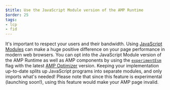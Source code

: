 ```yaml
---
$title: Use the JavaScript Module version of the AMP Runtime
$order: 25
tags:
- lcp
- fid
---
```

It's important to respect your users and their bandwidth. Using 
[JavaScript Modules](https://developer.mozilla.org/en-US/docs/Web/JavaScript/Guide/Modules)
can make a huge positive difference on your page performance in modern web browsers.
You can opt into the JavaScript Module version of the AMP Runtime as well as AMP
components by using the 
[`experimentEsm`](https://www.npmjs.com/package/@ampproject/toolbox-optimizer#experimentesm)
flag with the latest
[AMP Optimizer](https://amp.dev/documentation/guides-and-tutorials/optimize-and-measure/amp-optimizer-guide/)
version. Keeping your implementation up-to-date splits up JavaScript programs into
separate modules, and only imports what's needed! Please note that since this feature
is experimental (launching soon!), using this feature would make your AMP page invalid.
